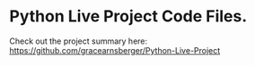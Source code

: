 # Python Live Project Code Files. 
  Check out the project summary here: https://github.com/gracearnsberger/Python-Live-Project
